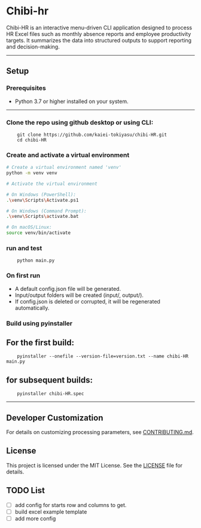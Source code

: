 # Chibi-hr

Chibi-HR is an interactive menu-driven CLI application designed to process HR Excel files such as monthly absence reports and employee productivity targets. It summarizes the data into structured outputs to support reporting and decision-making.

---

## Setup

### Prerequisites

- Python 3.7 or higher installed on your system.

---

### Clone the repo using github desktop or using CLI:

```console
    git clone https://github.com/kaiei-tokiyasu/chibi-HR.git
    cd chibi-HR
```

### Create and activate a virtual environment

```bash
# Create a virtual environment named 'venv'
python -m venv venv

# Activate the virtual environment

# On Windows (PowerShell):
.\venv\Scripts\Activate.ps1

# On Windows (Command Prompt):
.\venv\Scripts\activate.bat

# On macOS/Linux:
source venv/bin/activate
```

### run and test

```
    python main.py
```

### On first run

- A default config.json file will be generated.
- Input/output folders will be created (input/, output/).
- If config.json is deleted or corrupted, it will be regenerated automatically.

### Build using pyinstaller

## For the first build:

```
    pyinstaller --onefile --version-file=version.txt --name chibi-HR main.py
```

## for subsequent builds:

```
    pyinstaller chibi-HR.spec
```

---

## Developer Customization

For details on customizing processing parameters, see [CONTRIBUTING.md](CONTRIBUTING.md#configuration-and-customization).

## License

This project is licensed under the MIT License. See the [LICENSE](LICENSE) file for details.

## TODO List

- [ ] add config for starts row and columns to get.
- [ ] build excel example template
- [ ] add more config
